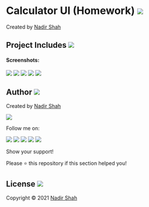# Calculator UI (Homework)  [<img src="https://github.com/iamnadhu/n14-icons/blob/master/ios-icon.png">](https://github.com/iamnadhu/iOS-Udemy/tree/main/Projects/Calculator%20UI%20App)
Created by [Nadir Shah](https://github.com/iamnadhu)


## Project Includes [<img src="https://github.com/iamnadhu/n14-icons/blob/master/projects-icon.png">](https://github.com/iamnadhu/iOS-Udemy/tree/main/Projects/Calculator%20UI%20App)


#### Screenshots:
[<img src="https://github.com/iamnadhu/iOS-Udemy/blob/main/Projects/Calculator%20UI%20App/Resources/01.png">](https://github.com/iamnadhu/iOS-Udemy/tree/main/Projects/Calculator%20UI%20App)
[<img src="https://github.com/iamnadhu/iOS-Udemy/blob/main/Projects/Calculator%20UI%20App/Resources/03.png">](https://github.com/iamnadhu/iOS-Udemy/tree/main/Projects/Calculator%20UI%20App)
[<img src="https://github.com/iamnadhu/iOS-Udemy/blob/main/Projects/Calculator%20UI%20App/Resources/05.png">](https://github.com/iamnadhu/iOS-Udemy/tree/main/Projects/Calculator%20UI%20App)
[<img src="https://github.com/iamnadhu/iOS-Udemy/blob/main/Projects/Calculator%20UI%20App/Resources/02.png">](https://github.com/iamnadhu/iOS-Udemy/tree/main/Projects/Calculator%20UI%20App)
[<img src="https://github.com/iamnadhu/iOS-Udemy/blob/main/Projects/Calculator%20UI%20App/Resources/04.png">](https://github.com/iamnadhu/iOS-Udemy/tree/main/Projects/Calculator%20UI%20App)


## Author  [<img src="https://github.com/iamnadhu/n14-icons/blob/master/auther-icon.png">](https://github.com/iamnadhu)
Created by [Nadir Shah](https://github.com/iamnadhu)

[<img src="https://github.com/iamnadhu/n14-icons/blob/master/nadhu-pic-new.jpg">](https://github.com/iamnadhu)

Follow me on: 

[<img src="https://github.com/iamnadhu/n14-icons/blob/master/instagram-icon.png">](https://www.instagram.com/iamnadhu/)
[<img src="https://github.com/iamnadhu/n14-icons/blob/master/whatsapp-icon.png">](https://api.whatsapp.com/send?phone=917293451396&lang=en)
[<img src="https://github.com/iamnadhu/n14-icons/blob/master/linkedin-icon.png">](https://www.linkedin.com/in/iamnadhu/)
[<img src="https://github.com/iamnadhu/n14-icons/blob/master/facebook-icon.png">](https://www.facebook.com/iamnadhu/)
[<img src="https://github.com/iamnadhu/n14-icons/blob/master/telegram-icon.png">](https://t.me/iamnadhu)

Show your support!

Please ⭐️   this repository if this section helped you!


## License  [<img src="https://github.com/iamnadhu/n14-icons/blob/master/license-icon.png">](https://github.com/iamnadhu/iOS-Udemy/tree/main/Projects/Calculator%20UI%20App)
Copyright © 2021 [Nadir Shah](https://github.com/iamnadhu)
